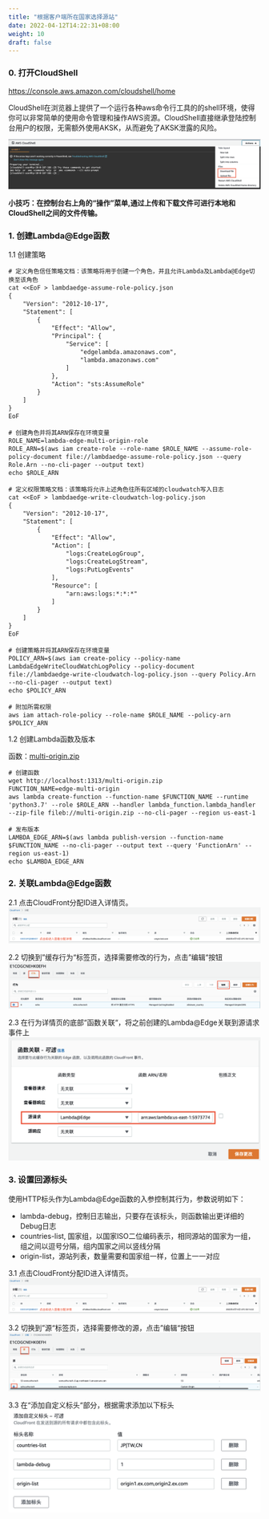 ```yaml
---
title: "根据客户端所在国家选择源站"
date: 2022-04-12T14:22:31+08:00
weight: 10
draft: false
---
```


### 0. 打开CloudShell

https://console.aws.amazon.com/cloudshell/home

CloudShell在浏览器上提供了一个运行各种aws命令行工具的的shell环境，使得你可以非常简单的使用命令管理和操作AWS资源。CloudShell直接继承登陆控制台用户的权限，无需额外使用AKSK，从而避免了AKSK泄露的风险。

![CloudShell](/images/cloudshell.png?classes=border)

**小技巧：在控制台右上角的“操作”菜单,通过上传和下载文件可进行本地和CloudShell之间的文件传输。**

### 1. 创建Lambda@Edge函数

1.1 创建策略
    
    # 定义角色信任策略文档：该策略将用于创建一个角色，并且允许Lambda及Lambda@Edge切换至该角色
    cat <<EoF > lambdaedge-assume-role-policy.json
    {
        "Version": "2012-10-17",
        "Statement": [
            {
                "Effect": "Allow",
                "Principal": {
                    "Service": [
                        "edgelambda.amazonaws.com",
                        "lambda.amazonaws.com"
                    ]
                },
                "Action": "sts:AssumeRole"
            }
        ]
    }
    EoF

    # 创建角色并将其ARN保存在环境变量
    ROLE_NAME=lambda-edge-multi-origin-role
    ROLE_ARN=$(aws iam create-role --role-name $ROLE_NAME --assume-role-policy-document file://lambdaedge-assume-role-policy.json --query Role.Arn --no-cli-pager --output text)
    echo $ROLE_ARN

    # 定义权限策略文档：该策略将允许上述角色往所有区域的cloudwatch写入日志
    cat <<EoF > lambdaedge-write-cloudwatch-log-policy.json
    {
        "Version": "2012-10-17",
        "Statement": [
            {
                "Effect": "Allow",
                "Action": [
                    "logs:CreateLogGroup",
                    "logs:CreateLogStream",
                    "logs:PutLogEvents"
                ],
                "Resource": [
                    "arn:aws:logs:*:*:*"
                ]
            }
        ]
    }
    EoF

    # 创建策略并将其ARN保存在环境变量
    POLICY_ARN=$(aws iam create-policy --policy-name LambdaEdgeWriteCloudWatchLogPolicy --policy-document  file://lambdaedge-write-cloudwatch-log-policy.json --query Policy.Arn --no-cli-pager --output text)
    echo $POLICY_ARN

    # 附加所需权限
    aws iam attach-role-policy --role-name $ROLE_NAME --policy-arn $POLICY_ARN

1.2 创建Lambda函数及版本

函数：[multi-origin.zip](/multi-origin.zip)

    # 创建函数
    wget http://localhost:1313/multi-origin.zip
    FUNCTION_NAME=edge-multi-origin
    aws lambda create-function --function-name $FUNCTION_NAME --runtime 'python3.7' --role $ROLE_ARN --handler lambda_function.lambda_handler --zip-file fileb://multi-origin.zip --no-cli-pager --region us-east-1

    # 发布版本 
    LAMBDA_EDGE_ARN=$(aws lambda publish-version --function-name $FUNCTION_NAME --no-cli-pager --output text --query 'FunctionArn' --region us-east-1)
    echo $LAMBDA_EDGE_ARN

### 2. 关联Lambda@Edge函数

2.1 点击CloudFront分配ID进入详情页。
![修改分配](/images/modify_distribution.png?classes=border)

2.2 切换到”缓存行为“标签页，选择需要修改的行为，点击”编辑“按钮
![修改行为](/images/modify_behaviour.png?classes=border)

2.3 在行为详情页的底部“函数关联“，将之前创建的Lambda@Edge关联到源请求事件上
![函数关联](/images/assocaite_lambda_edge.png?classes=border)

### 3. 设置回源标头

使用HTTP标头作为Lambda@Edge函数的入参控制其行为，参数说明如下：

- lambda-debug，控制日志输出，只要存在该标头，则函数输出更详细的Debug日志
- countries-list, 国家组，以国家ISO二位编码表示，相同源站的国家为一组，组之间以逗号分隔，组内国家之间以竖线分隔
- origin-list，源站列表，数量需要和国家组一样，位置上一一对应

3.1 点击CloudFront分配ID进入详情页。
![修改分配](/images/modify_distribution.png?classes=border)

3.2 切换到”源“标签页，选择需要修改的源，点击”编辑“按钮
![修改源](/images/modify_origin.png?classes=border)

3.3 在“添加自定义标头“部分，根据需求添加以下标头
![添加自定义标头](/images/add_origin_header.png?classes=border)


